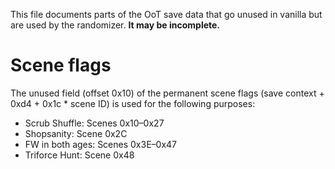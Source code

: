 This file documents parts of the OoT save data that go unused in vanilla but are used by the randomizer. **It may be incomplete.**

# Scene flags

The unused field (offset 0x10) of the permanent scene flags (save context + 0xd4 + 0x1c * scene ID) is used for the following purposes:

* Scrub Shuffle: Scenes 0x10–0x27
* Shopsanity: Scene 0x2C
* FW in both ages: Scenes 0x3E–0x47
* Triforce Hunt: Scene 0x48
